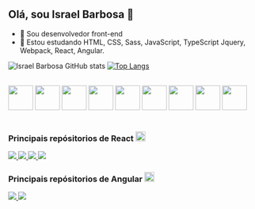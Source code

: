 ## Olá, sou Israel Barbosa 👋

- 🔭 Sou desenvolvedor front-end
- 🌱 Estou estudando HTML, CSS, Sass, JavaScript, TypeScript Jquery, Webpack, React, Angular.

![Israel Barbosa GitHub stats](https://github-readme-stats.vercel.app/api?username=IsraelBarbosa&show_icons=true&theme=dark&locale=pt-br&count_private=true) [![Top Langs](https://github-readme-stats.vercel.app/api/top-langs/?username=IsraelBarbosa&layout=compact&locale=pt-br)](https://github.com/IsraelBarbosa)

<br />
<div>
  <img src="https://cdn.jsdelivr.net/gh/devicons/devicon/icons/html5/html5-original.svg" width="50" />
  <img src="https://cdn.jsdelivr.net/gh/devicons/devicon/icons/css3/css3-original.svg" width="50" />
  <img src="https://cdn.jsdelivr.net/gh/devicons/devicon/icons/sass/sass-original.svg" width="50" />
  <img src="https://cdn.jsdelivr.net/gh/devicons/devicon/icons/javascript/javascript-original.svg" width="50" />
  <img src="https://cdn.jsdelivr.net/gh/devicons/devicon/icons/typescript/typescript-original.svg" width="50" />
  <img src="https://cdn.jsdelivr.net/gh/devicons/devicon/icons/jquery/jquery-original.svg" width="50" />
  <img src="https://cdn.jsdelivr.net/gh/devicons/devicon/icons/webpack/webpack-original.svg" width="50" />
  <img src="https://cdn.jsdelivr.net/gh/devicons/devicon/icons/react/react-original.svg" width="50" />
  <img src="https://cdn.jsdelivr.net/gh/devicons/devicon/icons/angularjs/angularjs-original.svg" width="50" /> 
</div>
<br />

 ### Principais repósitorios de React  <img src="https://cdn.jsdelivr.net/gh/devicons/devicon/icons/react/react-original.svg" width="20" />
<div>
  <a href="https://github.com/IsraelBarbosa/rest-countries-api-with-dark-theme">
    <img src="https://github-readme-stats.vercel.app/api/pin/?username=IsraelBarbosa&repo=rest-countries-api-with-dark-theme&show_owner=true" />
  </a>
  <a href="https://github.com/IsraelBarbosa/spaceLanceFreelancingg">
    <img src="https://github-readme-stats.vercel.app/api/pin/?username=IsraelBarbosa&repo=spaceLanceFreelancingg&show_owner=true" />
  </a>
  <a href="https://github.com/IsraelBarbosa/foodsavorlandingpage">
    <img src="https://github-readme-stats.vercel.app/api/pin/?username=IsraelBarbosa&repo=foodsavorlandingpage&show_owner=true" />
  </a>
  <a href="https://github.com/IsraelBarbosa/Glassmorphism-Landing-Page">
    <img src="https://github-readme-stats.vercel.app/api/pin/?username=IsraelBarbosa&repo=Glassmorphism-Landing-Page&show_owner=true" />
  </a>
</div>

### Principais repósitorios de Angular <img src="https://cdn.jsdelivr.net/gh/devicons/devicon/icons/angularjs/angularjs-original.svg" width="20" /> 
<div>
  <a href="https://github.com/IsraelBarbosa/Gerenciador-de-campanhas">
    <img src="https://github-readme-stats.vercel.app/api/pin/?username=IsraelBarbosa&repo=Gerenciador-de-campanhas&show_owner=true" />
  </a>
  <a href="https://github.com/IsraelBarbosa/netbookSocialNetworkingLandingPage">
    <img src="https://github-readme-stats.vercel.app/api/pin/?username=IsraelBarbosa&repo=netbookSocialNetworkingLandingPage&show_owner=true" />
  </a>
</div>
